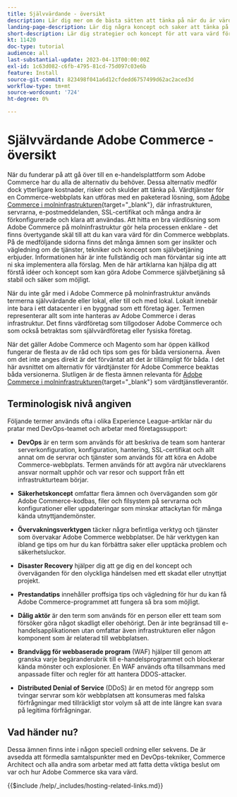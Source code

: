 ```yaml
---
title: Självvärdande - översikt
description: Lär dig mer om de bästa sätten att tänka på när du är värd för dig själv. Ämnena varierar från säkerhetselement till katastrofåterställning av många fler. Dessa ämnen är till för att hjälpa ett företag som har bestämt sig att ha en egen version av Adobe Commerce. De presenterade objekten är inte alla inkluderade, men de bör innehålla ett bra utbud av koncept för att främja en säker, stabil och flexibel webbplats.
landing-page-description: Lär dig några koncept och saker att tänka på när du är värd för Adobe Commerce på egen hand.
short-description: Lär dig strategier och koncept för att vara värd för Adobe Commerce själv.
kt: 11420
doc-type: tutorial
audience: all
last-substantial-update: 2023-04-13T00:00:00Z
exl-id: 1c63d082-c6fb-4795-81cd-75d097c03e6b
feature: Install
source-git-commit: 823498f041a6d12cfdedd6757499d62ac2aced3d
workflow-type: tm+mt
source-wordcount: '724'
ht-degree: 0%

---
```


# Självvärdande Adobe Commerce - översikt

När du funderar på att gå över till en e-handelsplattform som Adobe Commerce har du alla de alternativ du behöver. Dessa alternativ medför dock ytterligare kostnader, risker och skulder att tänka på. Värdtjänster för en Commerce-webbplats kan utföras med en paketerad lösning, som [Adobe Commerce i molninfrastrukturen](https://experienceleague.adobe.com/docs/commerce-learn/tutorials/getting-started/cloud/1-overview.html){target="_blank"}, där infrastrukturen, servrarna, e-postmeddelanden, SSL-certifikat och många andra är förkonfigurerade och klara att användas. Att hitta en bra värdlösning som Adobe Commerce på molninfrastruktur gör hela processen enklare - det finns övertygande skäl till att du kan vara värd för din Commerce webbplats. På de medföljande sidorna finns det många ämnen som ger insikter och vägledning om de tjänster, tekniker och koncept som självbetjäning erbjuder. Informationen här är inte fullständig och man förväntar sig inte att ni ska implementera alla förslag. Men de här artiklarna kan hjälpa dig att förstå idéer och koncept som kan göra Adobe Commerce självbetjäning så stabil och säker som möjligt.

När du inte går med i Adobe Commerce på molninfrastruktur används termerna självvärdande eller lokal, eller till och med lokal. Lokalt innebär inte bara i ett datacenter i en byggnad som ett företag äger. Termen representerar allt som inte hanteras av Adobe Commerce i deras infrastruktur. Det finns värdföretag som tillgodoser Adobe Commerce och som också betraktas som självvärdföretag eller fysiska företag.

När det gäller Adobe Commerce och Magento som har öppen källkod fungerar de flesta av de råd och tips som ges för båda versionerna. Även om det inte anges direkt är det förväntat att det är tillämpligt för båda. I det här avsnittet om alternativ för värdtjänster för Adobe Commerce beaktas båda versionerna. Slutligen är de flesta ämnen relevanta för [Adobe Commerce i molninfrastrukturen](https://experienceleague.adobe.com/docs/commerce-learn/tutorials/getting-started/cloud/1-overview.html){target="_blank"} som värdtjänstleverantör.

## Terminologisk nivå angiven

Följande termer används ofta i olika Experience League-artiklar när du pratar med DevOps-teamet och arbetar med företagssupport:

* **DevOps** är en term som används för att beskriva de team som hanterar serverkonfiguration, konfiguration, hantering, SSL-certifikat och allt annat om de servrar och tjänster som används för att köra en Adobe Commerce-webbplats. Termen används för att avgöra när utvecklarens ansvar normalt upphör och var resor och support från ett infrastrukturteam börjar.

* **Säkerhetskoncept** omfattar flera ämnen och överväganden som gör Adobe Commerce-kodbas, filer och filsystem på servrarna och konfigurationer eller uppdateringar som minskar attackytan för många kända utnyttjandemönster.

* **Övervakningsverktygen** täcker några befintliga verktyg och tjänster som övervakar Adobe Commerce webbplatser. De här verktygen kan ibland ge tips om hur du kan förbättra saker eller upptäcka problem och säkerhetsluckor.

* **Disaster Recovery** hjälper dig att ge dig en del koncept och överväganden för den olyckliga händelsen med ett skadat eller utnyttjat projekt.

* **Prestandatips** innehåller proffsiga tips och vägledning för hur du kan få Adobe Commerce-programmet att fungera så bra som möjligt.

* **Dålig aktör** är den term som används för en person eller ett team som försöker göra något skadligt eller obehörigt. Den är inte begränsad till e-handelsapplikationen utan omfattar även infrastrukturen eller någon komponent som är relaterad till webbplatsen.

* **Brandvägg för webbaserade program** (WAF) hjälper till genom att granska varje begäranderubrik till e-handelsprogrammet och blockerar kända mönster och explosioner. En WAF används ofta tillsammans med anpassade filter och regler för att hantera DDOS-attacker.

* **Distributed Denial of Service** (DDoS) är en metod för angrepp som tvingar servrar som kör webbplatsen att konsumeras med falska förfrågningar med tillräckligt stor volym så att de inte längre kan svara på legitima förfrågningar.

## Vad händer nu?

Dessa ämnen finns inte i någon speciell ordning eller sekvens. De är avsedda att förmedla samtalspunkter med en DevOps-tekniker, Commerce Architect och alla andra som arbetar med att fatta detta viktiga beslut om var och hur Adobe Commerce ska vara värd.

{{$include /help/_includes/hosting-related-links.md}}
